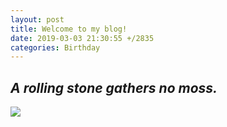 ```yaml
---
layout: post
title: Welcome to my blog!
date: 2019-03-03 21:30:55 +/2835 
categories: Birthday
---
```


## *A rolling stone gathers no moss.*
![]({{site.url}}/public/image/a-rolling-stone-gathers-no-moss.png)